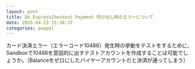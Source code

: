 ```yaml
---
layout: post
title: Do ExpressCheckout Payment 呼び出し時のエラーについて
date: 2015-04-23 15:30:37
categories: paypal
---
```

<p>カード決済エラー（エラーコード10486）発生時の挙動をテストをするために、Sandboxで10486を意図的に出すテストアカウントを作成することは可能でしょうか。（Balanceをゼロにしたバイヤーアカウントだと決済が通ってしまう）</p>
